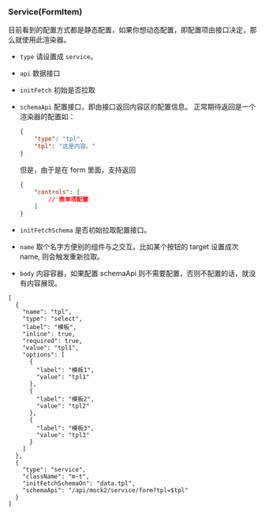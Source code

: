 ### Service(FormItem)

目前看到的配置方式都是静态配置，如果你想动态配置，即配置项由接口决定，那么就使用此渲染器。

-   `type` 请设置成 `service`。
-   `api` 数据接口
-   `initFetch` 初始是否拉取
-   `schemaApi` 配置接口，即由接口返回内容区的配置信息。
    正常期待返回是一个渲染器的配置如：

    ```json
    {
        "type": "tpl",
        "tpl": "这是内容。"
    }
    ```

    但是，由于是在 form 里面，支持返回

    ```json
    {
        "controls": [
            // 表单项配置
        ]
    }
    ```

-   `initFetchSchema` 是否初始拉取配置接口。
-   `name` 取个名字方便别的组件与之交互。比如某个按钮的 target 设置成次 name, 则会触发重新拉取。
-   `body` 内容容器，如果配置 schemaApi 则不需要配置，否则不配置的话，就没有内容展现。

```schema:height="300" scope="form"
[
  {
    "name": "tpl",
    "type": "select",
    "label": "模板",
    "inline": true,
    "required": true,
    "value": "tpl1",
    "options": [
      {
        "label": "模板1",
        "value": "tpl1"
      },
      {
        "label": "模板2",
        "value": "tpl2"
      },
      {
        "label": "模板3",
        "value": "tpl3"
      }
    ]
  },
  {
    "type": "service",
    "className": "m-t",
    "initFetchSchemaOn": "data.tpl",
    "schemaApi": "/api/mock2/service/form?tpl=$tpl"
  }
]
```

